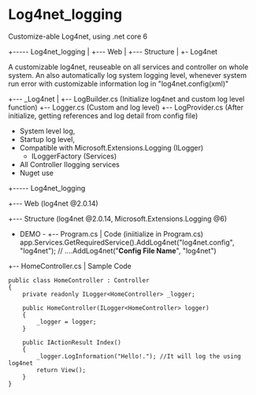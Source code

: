 # Log4net_logging
Customize-able Log4net, using .net core 6

+----- Log4net_logging 
  |
  +--- Web
  |
  +--- Structure
    |
    +- Log4net
    
    
A customizable log4net, reuseable on all services and controller on whole system.
An also automatically log system logging level, whenever system run error with customizable information log in "log4net.config(xml)"

  +--- _Log4net
   |
   +-- LogBuilder.cs (Initialize log4net and custom log level function)
   +-- Logger.cs (Custom and log level)
   +-- LogProvider.cs (After initialize, getting references and log detail from config file)
   
- System level log,
- Startup log level,
- Compatible with Microsoft.Extensions.Logging (ILogger)
  - ILoggerFactory (Services)
- All Controller Ilogging services
- Nuget use

+----- Log4net_logging
  
  +--- Web (log4net @2.0.14)
  
  +--- Structure (log4net @2.0.14, Microsoft.Extensions.Logging @6)

- DEMO -
+-- Program.cs
 | Code (iniitialize in Program.cs)
app.Services.GetRequiredService<ILoggerFactory>().AddLog4net("log4net.config", "log4net"); // ....AddLog4net("__Config File Name__", "log4net")

+-- HomeController.cs
 | Sample Code
  
    public class HomeController : Controller
    {
        private readonly ILogger<HomeController> _logger;

        public HomeController(ILogger<HomeController> logger)
        {
            _logger = logger;
        }

        public IActionResult Index()
        {
            _logger.LogInformation("Hello!."); //It will log the using log4net
            return View();
        }
    }
